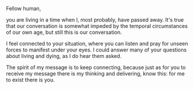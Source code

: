 Fellow human,

you are living in a time when I, most probably, have passed away.
It's true that our conversation is somewhat impeded by the temporal circumstances of our own age, but still this is our conversation.

I feel connected to your situation, where you can listen and pray for unseen forces to manifest under your eyes.
I could answer many of your questions about living and dying, as I do hear them asked.

The spirit of my message is to keep connecting, because just as for you to receive my message there is my thinking and delivering, know this: for me to exist there is you.
